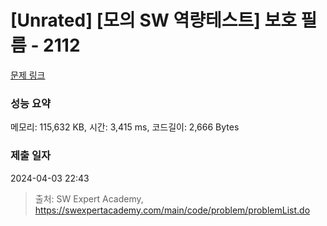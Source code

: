 # [Unrated] [모의 SW 역량테스트] 보호 필름 - 2112 

[문제 링크](https://swexpertacademy.com/main/code/problem/problemDetail.do?contestProbId=AV5V1SYKAaUDFAWu) 

### 성능 요약

메모리: 115,632 KB, 시간: 3,415 ms, 코드길이: 2,666 Bytes

### 제출 일자

2024-04-03 22:43



> 출처: SW Expert Academy, https://swexpertacademy.com/main/code/problem/problemList.do